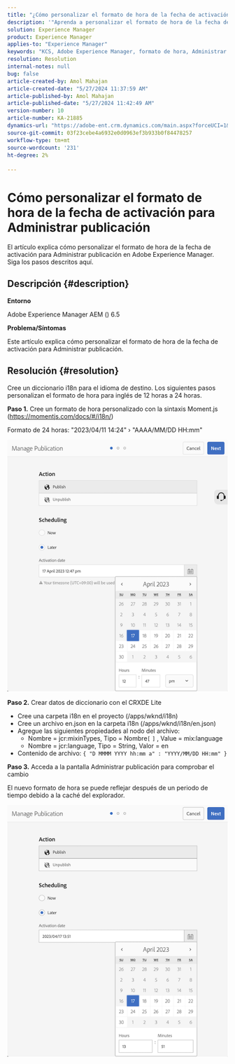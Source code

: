 ```yaml
---
title: "¿Cómo personalizar el formato de hora de la fecha de activación para Administrar publicación?"
description: '"Aprenda a personalizar el formato de hora de la fecha de activación para Administrar publicación en Adobe Experience Manager".'
solution: Experience Manager
product: Experience Manager
applies-to: "Experience Manager"
keywords: "KCS, Adobe Experience Manager, formato de hora, Administrar publicación"
resolution: Resolution
internal-notes: null
bug: false
article-created-by: Amol Mahajan
article-created-date: "5/27/2024 11:37:59 AM"
article-published-by: Amol Mahajan
article-published-date: "5/27/2024 11:42:49 AM"
version-number: 10
article-number: KA-21885
dynamics-url: "https://adobe-ent.crm.dynamics.com/main.aspx?forceUCI=1&pagetype=entityrecord&etn=knowledgearticle&id=4b9e078b-1d1c-ef11-840b-6045bd026dc7"
source-git-commit: 03f23cebe4a6932e0d0963ef3b933b0f84478257
workflow-type: tm+mt
source-wordcount: '231'
ht-degree: 2%

---
```


# Cómo personalizar el formato de hora de la fecha de activación para Administrar publicación


El artículo explica cómo personalizar el formato de hora de la fecha de activación para Administrar publicación en Adobe Experience Manager. Siga los pasos descritos aquí.

## Descripción {#description}


<b>Entorno</b>

Adobe Experience Manager AEM () 6.5

<b>Problema/Síntomas</b>

Este artículo explica cómo personalizar el formato de hora de la fecha de activación para Administrar publicación.


## Resolución {#resolution}


Cree un diccionario i18n para el idioma de destino. Los siguientes pasos personalizan el formato de hora para inglés de 12 horas a 24 horas.

<b>Paso 1.</b> Cree un formato de hora personalizado con la sintaxis Moment.js (https://momentjs.com/docs/#/i18n/)

Formato de 24 horas: &quot;2023/04/11 14:24&quot; › &quot;AAAA/MM/DD HH:mm&quot;

![](assets/d14c64e9-53de-ed11-a7c7-6045bd006268.png)

<b>Paso 2.</b> Crear datos de diccionario con el CRXDE Lite

- Cree una carpeta i18n en el proyecto (/apps/wknd/i18n)
- Cree un archivo en.json en la carpeta i18n (/apps/wknd/i18n/en.json)
- Agregue las siguientes propiedades al nodo del archivo:
   - Nombre = jcr:mixinTypes, Tipo = Nombre`[` `]` , Value = mix:language
   - Nombre = jcr:language, Tipo = String, Valor = en
- Contenido de archivo: `{ "D MMMM YYYY hh:mm a" : "YYYY/MM/DD HH:mm" }`


<b>Paso 3.</b> Acceda a la pantalla Administrar publicación para comprobar el cambio

El nuevo formato de hora se puede reflejar después de un periodo de tiempo debido a la caché del explorador.

![](assets/25f363ef-53de-ed11-a7c7-6045bd006268.png)
